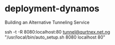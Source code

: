 # deployment-dynamos
Building an Alternative Tunneling Service

ssh -t -R 8080:localhost:80 <tunnel@qurtnex.net.ng> "/usr/local/bin/auto_setup.sh 8080 localhost 80"